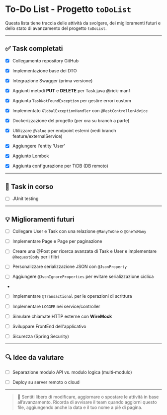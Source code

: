 # To-Do List - Progetto `toDoList`

Questa lista tiene traccia delle attività da svolgere, dei miglioramenti futuri e dello stato di avanzamento del progetto `toDoList`.

---

## ✅ Task completati
- [x] Collegamento repository GitHub
- [x] Implementazione base dei DTO
- [x] Integrazione Swagger (prima versione)
- [x] Aggiunti metodi **PUT** e **DELETE** per Task.java @rick-manf
- [x] Aggiunta `TaskNotFoundException` per gestire errori custom
- [x] Implementato `GlobalExceptionHandler` con `@RestControllerAdvice`
- [x] Dockerizzazione del progetto (per ora su branch a parte)
- [x] Utilizzare `@Value` per endpoint esterni (vedi branch feature/externalService)
- [X] Aggiungere l'entity 'User'
- [X] Aggiunto Lombok
- [X] Aggiunta configurazione per TiDB (DB remoto)




---

## 🚧 Task in corso
- [ ] JUnit testing 

---

## 💡 Miglioramenti futuri
- [ ] Collegare User e Task con una relazione `@ManyToOne` o `@OneToMany`

- [ ] Implementare Page<Task> e Page<User> per paginazione 

- [ ] Creare una @Post per ricerca avanzata di Task e User e implementare `@RequestBody` per i filtri

- [ ] Personalizzare serializzazione JSON con `@JsonProperty`
- [ ] Aggiungere `@JsonIgnoreProperties` per evitare serializzazione ciclica
- 
- [ ] Implementare `@Transactional` per le operazioni di scrittura

- [ ] Implementare `LOGGER` nei service/controller
- [ ] Simulare chiamate HTTP esterne con **WireMock**



- [ ] Sviluppare FrontEnd dell'applicativo
- [ ] Sicurezza (Spring Security)

---

## 🔍 Idee da valutare
- [ ] Separazione modulo API vs. modulo logica (multi-modulo)
- [ ] Deploy su server remoto o cloud


---

> 🔄 Sentiti libero di modificare, aggiornare o spostare le attività in base all’avanzamento.
> Ricorda di avvisare il team quando aggiorni questo file, aggiungendo anche la data e il tuo nome a piè di pagina.
